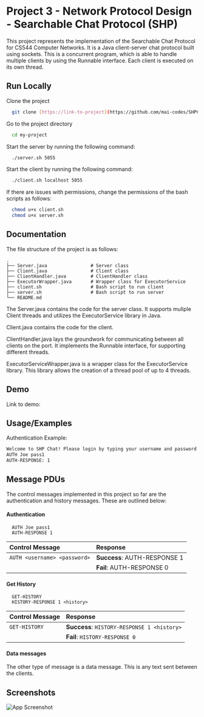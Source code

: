 
# Project 3 - Network Protocol Design - Searchable Chat Protocol (SHP)

This project represents the implementation of the Searchable Chat Protocol for CS544 Computer Networks. It is a Java client-server chat protocol built using sockets. This is a concurrent program, which is able to handle multiple clients by using the Runnable interface. Each client is executed on its own thread.


## Run Locally

Clone the project

```bash
  git clone [https://link-to-project](https://github.com/mai-codes/SHPChat/)
```

Go to the project directory

```bash
  cd my-project
```

Start the server by running the following command:

```bash
  ./server.sh 5055
```

Start the client by running the following command:

```bash
  ./client.sh localhost 5055
```
If there are issues with permissions, change the permissions of the bash scripts as follows:

```bash
  chmod u+x client.sh 
  chmod u+x server.sh
```

## Documentation

The file structure of the project is as follows:
```
.
├── Server.java                # Server class
├── Client.java                # Client class
├── ClientHandler.java         # ClientHandler class
├── ExecutorWrapper.java       # Wrapper class for ExecutorService
├── client.sh                  # Bash script to run client
├── server.sh                  # Bash script to run server
└── README.md
```
The Server.java contains the code for the server class. It supports muliple Client threads and utilizes the ExecutorService library in Java. 

Client.java contains the code for the client.  

ClientHandler.java lays the groundwork for communicating between all clients on the port. It implements the Runnable interface, for supporting different threads.

ExecutorServiceWrapper.java is a wrapper class for the ExecutorService library. This library allows the creation of a thread pool of up to 4 threads. 

## Demo

Link to demo:




## Usage/Examples

Authentication Example:
```bash
Welcome to SHP Chat! Please login by typing your username and password in this format <AUTH username password>:
AUTH Joe pass1
AUTH-RESPONSE: 1
```


## Message PDUs

The control messages implemented in this project so far are the authentication and history messages. These are outlined below:

#### Authentication

```http
  AUTH Joe pass1
  AUTH-RESPONSE 1
```

| Control Message | Response  
| :-------- | :------- | 
| `AUTH <username> <password>` | **Success**: AUTH-RESPONSE 1 |
|  | **Fail**: AUTH-RESPONSE 0  | 


#### Get History

```http
  GET-HISTORY
  HISTORY-RESPONSE 1 <history>
```

| Control Message | Response  
| :-------- | :------- | 
| `GET-HISTORY` | **Success**: `HISTORY-RESPONSE 1 <history>`|
|  | **Fail**: `HISTORY-RESPONSE 0`  | 

#### Data messages

The other type of message is a data message. This is any text sent between the clients.
## Screenshots

![App Screenshot](https://via.placeholder.com/468x300?text=App+Screenshot+Here)


